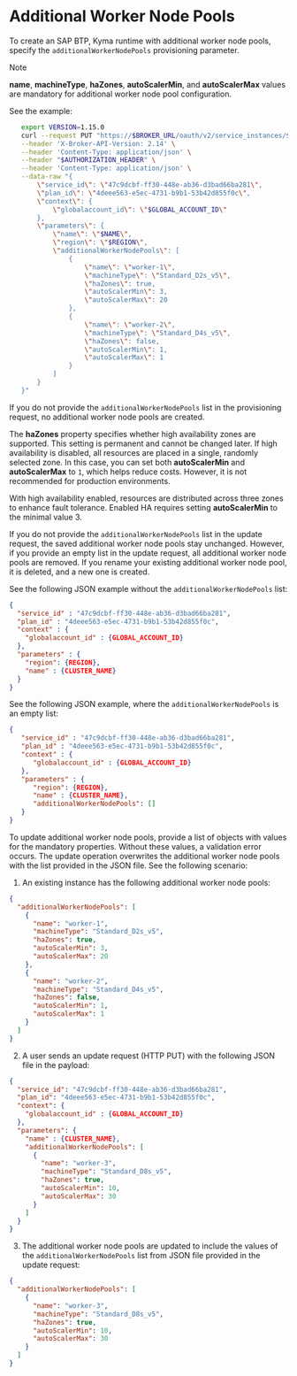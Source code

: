 # Additional Worker Node Pools

To create an SAP BTP, Kyma runtime with additional worker node pools, specify the `additionalWorkerNodePools` provisioning parameter.

> [!NOTE]
> **name**, **machineType**, **haZones**, **autoScalerMin**, and **autoScalerMax** values are mandatory for additional worker node pool configuration.

See the example:

```bash
   export VERSION=1.15.0
   curl --request PUT "https://$BROKER_URL/oauth/v2/service_instances/$INSTANCE_ID?accepts_incomplete=true" \
   --header 'X-Broker-API-Version: 2.14' \
   --header 'Content-Type: application/json' \
   --header "$AUTHORIZATION_HEADER" \
   --header 'Content-Type: application/json' \
   --data-raw "{
       \"service_id\": \"47c9dcbf-ff30-448e-ab36-d3bad66ba281\",
       \"plan_id\": \"4deee563-e5ec-4731-b9b1-53b42d855f0c\",
       \"context\": {
           \"globalaccount_id\": \"$GLOBAL_ACCOUNT_ID\"
       },
       \"parameters\": {
           \"name\": \"$NAME\",
           \"region\": \"$REGION\",
           \"additionalWorkerNodePools\": [
               {
                   \"name\": \"worker-1\",
                   \"machineType\": \"Standard_D2s_v5\",
                   \"haZones\": true,
                   \"autoScalerMin\": 3,
                   \"autoScalerMax\": 20
               },
               {
                   \"name\": \"worker-2\",
                   \"machineType\": \"Standard_D4s_v5\",
                   \"haZones\": false,
                   \"autoScalerMin\": 1,
                   \"autoScalerMax\": 1
               }
           ]
       }
   }"
```

If you do not provide the `additionalWorkerNodePools` list in the provisioning request, no additional worker node pools are created.

The **haZones** property specifies whether high availability zones are supported. This setting is permanent and cannot be changed later. 
If high availability is disabled, all resources are placed in a single, randomly selected zone. In this case, you can set both **autoScalerMin** and **autoScalerMax** to `1`, which helps reduce costs. 
However, it is not recommended for production environments. 

With high availability enabled, resources are distributed across three zones to enhance fault tolerance.
Enabled HA requires setting **autoScalerMin** to the minimal value 3.

If you do not provide the `additionalWorkerNodePools` list in the update request, the saved additional worker node pools stay unchanged.
However, if you provide an empty list in the update request, all additional worker node pools are removed.
If you rename your existing additional worker node pool, it is deleted, and a new one is created.

See the following JSON example without the `additionalWorkerNodePools` list:

```json
{
  "service_id" : "47c9dcbf-ff30-448e-ab36-d3bad66ba281",
  "plan_id" : "4deee563-e5ec-4731-b9b1-53b42d855f0c",
  "context" : {
    "globalaccount_id" : {GLOBAL_ACCOUNT_ID}
  },
  "parameters" : {
    "region": {REGION},
    "name" : {CLUSTER_NAME}
  }
}
```

See the following JSON example, where the `additionalWorkerNodePools` is an empty list:

```json
{
   "service_id" : "47c9dcbf-ff30-448e-ab36-d3bad66ba281",
   "plan_id" : "4deee563-e5ec-4731-b9b1-53b42d855f0c",
   "context" : {
      "globalaccount_id" : {GLOBAL_ACCOUNT_ID}
   },
   "parameters" : {
      "region": {REGION},
      "name" : {CLUSTER_NAME},
      "additionalWorkerNodePools": []
   }
}
```

To update additional worker node pools, provide a list of objects with values for the mandatory properties. Without these values, a validation error occurs.
The update operation overwrites the additional worker node pools with the list provided in the JSON file. See the following scenario:

1. An existing instance has the following additional worker node pools:

```json
{
  "additionalWorkerNodePools": [
    {
      "name": "worker-1",
      "machineType": "Standard_D2s_v5",
      "haZones": true,
      "autoScalerMin": 3,
      "autoScalerMax": 20
    },
    {
      "name": "worker-2",
      "machineType": "Standard_D4s_v5",
      "haZones": false,
      "autoScalerMin": 1,
      "autoScalerMax": 1
    }
  ]
}
```

2. A user sends an update request (HTTP PUT) with the following JSON file in the payload:
```json
{
  "service_id": "47c9dcbf-ff30-448e-ab36-d3bad66ba281",
  "plan_id": "4deee563-e5ec-4731-b9b1-53b42d855f0c",
  "context": {
    "globalaccount_id" : {GLOBAL_ACCOUNT_ID}
  },
  "parameters": {
    "name" : {CLUSTER_NAME},
    "additionalWorkerNodePools": [
      {
        "name": "worker-3",
        "machineType": "Standard_D8s_v5",
        "haZones": true,
        "autoScalerMin": 10,
        "autoScalerMax": 30
      }
    ]
  }
}
```

3. The additional worker node pools are updated to include the values of the `additionalWorkerNodePools` list from JSON file provided in the update request:
```json
{
  "additionalWorkerNodePools": [
    {
      "name": "worker-3",
      "machineType": "Standard_D8s_v5",
      "haZones": true,
      "autoScalerMin": 10,
      "autoScalerMax": 30
    }
  ]
}
```
